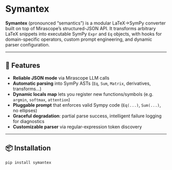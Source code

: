 # Symantex

**Symantex** (pronounced “semantics”) is a modular LaTeX→SymPy converter built on top of Mirascope’s structured-JSON API.  It transforms arbitrary LaTeX snippets into executable SymPy `Expr` and `Eq` objects, with hooks for domain-specific operators, custom prompt engineering, and dynamic parser configuration.

---

## 🚀 Features

- **Reliable JSON mode** via Mirascope LLM calls  
- **Automatic parsing** into SymPy ASTs (`Eq`, `Sum`, `Matrix`, derivatives, transforms…)  
- **Dynamic locals map** lets you register new functions/symbols (e.g. `argmin`, `softmax`, `attention`)  
- **Pluggable prompt** that enforces valid Sympy code (`Eq(...)`, `Sum(...)`, no ellipses)  
- **Graceful degradation**: partial parse success, intelligent failure logging for diagnostics  
- **Customizable parser** via regular-expression token discovery  

---

## 📦 Installation

```bash
pip install symantex
